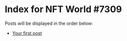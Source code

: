 # Index for NFT World #7309
Posts will be displayed in the order below:

- [Your first post](./001-first.md)

